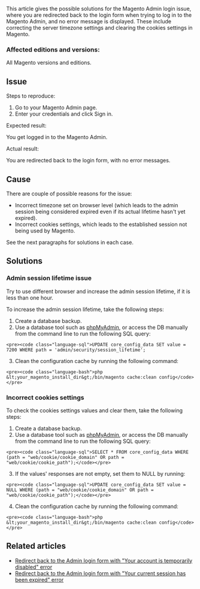 This article gives the possible solutions for the Magento Admin login issue, where you are redirected back to the login form when trying to log in to the Magento Admin, and no error message is displayed. These include correcting the server timezone settings and clearing the cookies settings in Magento.

### Affected editions and versions:&nbsp;

All Magento versions and editions.

## Issue

<span class="wysiwyg-underline">Steps to reproduce:</span>

1.   Go to your Magento Admin page.
2.   Enter your credentials and click Sign in.

<span class="wysiwyg-underline">Expected result:</span>

You get logged in to the Magento Admin.

<span class="wysiwyg-underline">Actual result:</span>

You are redirected back to the login form, with no error messages.

## Cause

There are couple of possible reasons for the issue:

*   Incorrect timezone set on browser level (which leads to the admin session being considered expired even if its actual lifetime hasn't yet expired).
*   Incorrect cookies settings, which leads to the established session not being used by Magento.&nbsp;

See the next paragraphs for solutions in each case.

## Solutions

### Admin session lifetime issue

Try to use different browser and increase the admin session lifetime, if it is less than one hour.

To increase the admin session lifetime, take the following steps:

1.   Create a database backup.
2.   Use a database tool such as [phpMyAdmin](https://devdocs.magento.com/guides/v2.2/install-gde/prereq/optional.html#install-optional-phpmyadmin), or access the DB manually from the command line to run the following SQL query:  
    
    
    <pre><code class="language-sql">UPDATE core_config_data SET value = 7200 WHERE path = 'admin/security/session_lifetime';
</code></pre>
    
    
3.   Clean the configuration cache by running the following command:
    
    <pre><code class="language-bash">php &lt;your_magento_install_dir&gt;/bin/magento cache:clean config</code></pre>
    
    

<h3 id="Adminloginissuetroubleshooting-Cookiessettings">Incorrect cookies settings</h3>

To check the&nbsp;cookies settings&nbsp;values and clear them, take the following steps:

1.   Create a database backup.
2.   Use a database tool such as [phpMyAdmin](https://devdocs.magento.com/guides/v2.2/install-gde/prereq/optional.html#install-optional-phpmyadmin), or access the DB manually from the command line to run the following SQL query:  
    
    
    <pre><code class="language-sql">SELECT * FROM core_config_data WHERE (path = "web/cookie/cookie_domain" OR path = "web/cookie/cookie_path");</code></pre>
    
    
3.   If the values' responses are not empty, set them to NULL by running:
    
    <pre><code class="language-sql">UPDATE core_config_data SET value = NULL WHERE (path = "web/cookie/cookie_domain" OR path = "web/cookie/cookie_path");</code></pre>
    
    
4.   Clean the configuration cache by running the following command:
    
    <pre><code class="language-bash">php &lt;your_magento_install_dir&gt;/bin/magento cache:clean config</code></pre>
    
    

## Related articles

*   <a href="https://support.magento.com/hc/en-us/articles/360028606831" target="_self">Redirect back to the Admin login form with "Your account is temporarily disabled" error</a>
*   <a href="https://support.magento.com/hc/en-us/articles/360028441671" target="_self">Redirect back to the Admin login form with "Your current session has been expired" error</a>

&nbsp;